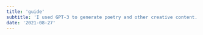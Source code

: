 ```yaml
---
title: 'guide'
subtitle: 'I used GPT-3 to generate poetry and other creative content.'
date: '2021-08-27'
---
```

